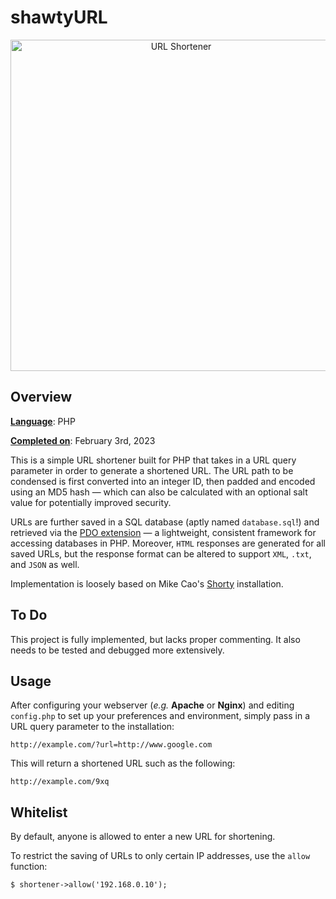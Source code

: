 # shawtyURL

<p align="center">
<img width="530" alt="URL Shortener" src="https://miro.medium.com/max/830/1*Pdw7h5X6vQQNVopIzHBG6A.jpeg"> 
</p>

## Overview 

<ins>__Language__</ins>: PHP

<ins>__Completed on__</ins>: February 3rd, 2023

This is a simple URL shortener built for PHP that takes in a URL query parameter in order to generate a shortened URL. The URL path to be condensed is first converted into an integer ID, then padded and encoded using an MD5 hash &mdash; which can also be calculated with an optional salt value for potentially improved security.

URLs are further saved in a SQL database (aptly named `database.sql`!) and retrieved via the [PDO extension](https://www.simplilearn.com/tutorials/php-tutorial/pdo-in-php) &mdash; a lightweight, consistent framework for accessing databases in PHP. Moreover, `HTML` responses are generated for all saved URLs, but the response format can be altered to support `XML`, `.txt`, and `JSON` as well.

Implementation is loosely based on Mike Cao's [Shorty](https://github.com/mikecao/shorty) installation.


## To Do

This project is fully implemented, but lacks proper commenting. It also needs to be tested and debugged more extensively.

## Usage

After configuring your webserver (*e.g.* <b>Apache</b> or <b>Nginx</b>) and editing `config.php` to set up your preferences and environment, simply pass in a URL query parameter to the installation:

```
http://example.com/?url=http://www.google.com
```

This will return a shortened URL such as the following:

```
http://example.com/9xq
```

## Whitelist

By default, anyone is allowed to enter a new URL for shortening. 

To restrict the saving of URLs to only certain IP addresses, use the `allow` function:

```
$ shortener->allow('192.168.0.10');
```
